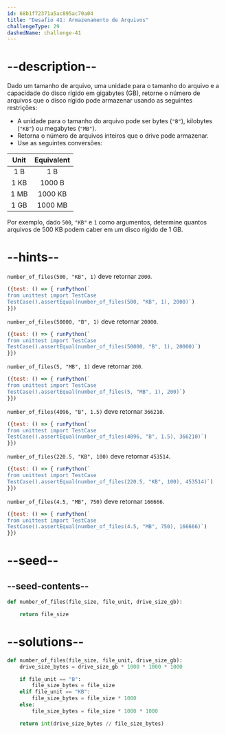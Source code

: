 ```yaml
---
id: 68b1f72371a5ac895ac70a04
title: "Desafio 41: Armazenamento de Arquivos"
challengeType: 29
dashedName: challenge-41
---
```


# --description--

Dado um tamanho de arquivo, uma unidade para o tamanho do arquivo e a capacidade do disco rígido em gigabytes (GB), retorne o número de arquivos que o disco rígido pode armazenar usando as seguintes restrições:

- A unidade para o tamanho do arquivo pode ser bytes (`"B"`), kilobytes (`"KB"`) ou megabytes (`"MB"`).
- Retorna o número de arquivos inteiros que o drive pode armazenar.
- Use as seguintes conversões:

| Unit | Equivalent |
|:----:|:----------:|
| 1 B  |   1 B      |
| 1 KB |   1000 B   |
| 1 MB |   1000 KB  |
| 1 GB |   1000 MB  |

Por exemplo, dado `500`, `"KB"` e `1` como argumentos, determine quantos arquivos de 500 KB podem caber em um disco rígido de 1 GB.

# --hints--

`number_of_files(500, "KB", 1)` deve retornar `2000`.

```js
({test: () => { runPython(`
from unittest import TestCase
TestCase().assertEqual(number_of_files(500, "KB", 1), 2000)`)
}})
```

`number_of_files(50000, "B", 1)` deve retornar `20000`.

```js
({test: () => { runPython(`
from unittest import TestCase
TestCase().assertEqual(number_of_files(50000, "B", 1), 20000)`)
}})
```

`number_of_files(5, "MB", 1)` deve retornar `200`.

```js
({test: () => { runPython(`
from unittest import TestCase
TestCase().assertEqual(number_of_files(5, "MB", 1), 200)`)
}})
```

`number_of_files(4096, "B", 1.5)` deve retornar `366210`.

```js
({test: () => { runPython(`
from unittest import TestCase
TestCase().assertEqual(number_of_files(4096, "B", 1.5), 366210)`)
}})
```

`number_of_files(220.5, "KB", 100)` deve retornar `453514`.

```js
({test: () => { runPython(`
from unittest import TestCase
TestCase().assertEqual(number_of_files(220.5, "KB", 100), 453514)`)
}})
```

`number_of_files(4.5, "MB", 750)` deve retornar `166666`.

```js
({test: () => { runPython(`
from unittest import TestCase
TestCase().assertEqual(number_of_files(4.5, "MB", 750), 166666)`)
}})
```

# --seed--

## --seed-contents--

```py
def number_of_files(file_size, file_unit, drive_size_gb):

    return file_size
```

# --solutions--

```py
def number_of_files(file_size, file_unit, drive_size_gb):
    drive_size_bytes = drive_size_gb * 1000 * 1000 * 1000

    if file_unit == "B":
        file_size_bytes = file_size
    elif file_unit == "KB":
        file_size_bytes = file_size * 1000
    else:
        file_size_bytes = file_size * 1000 * 1000

    return int(drive_size_bytes // file_size_bytes)
```

